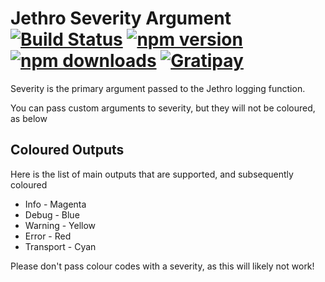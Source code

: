 # Jethro Severity Argument [![Build Status](https://travis-ci.org/JethroLogger/Jethro.svg?branch=master)](https://travis-ci.org/JethroLogger/Jethro) [![npm version](http://img.shields.io/npm/v/jethro.svg)](https://npmjs.org/package/jethro) [![npm downloads](http://img.shields.io/npm/dm/jethro.svg)](https://npmjs.org/package/jethro) [![Gratipay](http://img.shields.io/gratipay/Hunchmun.svg)](https://www.gratipay.com/Hunchmun/)

Severity is the primary argument passed to the Jethro logging function.

You can pass custom arguments to severity, but they will not be coloured, as below

Coloured Outputs
----------------

Here is the list of main outputs that are supported, and subsequently coloured

* Info          - Magenta
* Debug         - Blue
* Warning       - Yellow
* Error         - Red
* Transport     - Cyan

Please don't pass colour codes with a severity, as this will likely not work!
